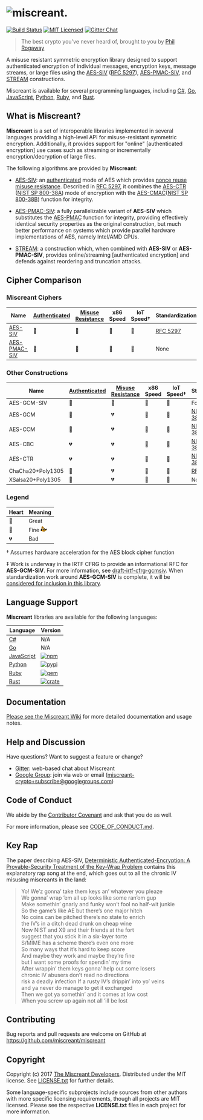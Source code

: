 # <img alt="miscreant." src="https://miscreant.io/images/miscreant.svg">

[![Build Status][build-image]][build-link]
[![MIT Licensed][license-image]][license-link]
[![Gitter Chat][gitter-image]][gitter-link]

[build-image]: https://secure.travis-ci.org/miscreant/miscreant.svg?branch=master
[build-link]: http://travis-ci.org/miscreant/miscreant
[license-image]: https://img.shields.io/badge/license-MIT-blue.svg
[license-link]: https://github.com/miscreant/miscreant/blob/master/LICENSE.txt
[gitter-image]: https://badges.gitter.im/badge.svg
[gitter-link]: https://gitter.im/miscreant/Lobby

> The best crypto you've never heard of, brought to you by [Phil Rogaway]

A misuse resistant symmetric encryption library designed to support
authenticated encryption of individual messages, encryption keys,
message streams, or large files using the [AES-SIV] ([RFC 5297]),
[AES-PMAC-SIV], and [STREAM] constructions.

Miscreant is available for several programming languages, including
[C#], [Go], [JavaScript], [Python], [Ruby], and [Rust].

[Phil Rogaway]: https://en.wikipedia.org/wiki/Phillip_Rogaway
[RFC 5297]: https://tools.ietf.org/html/rfc5297
[CHAIN/STREAM]: http://web.cs.ucdavis.edu/~rogaway/papers/oae.pdf
[C#]: https://github.com/miscreant/miscreant/tree/master/dotnet
[Go]: https://github.com/miscreant/miscreant/tree/master/go
[JavaScript]: https://github.com/miscreant/miscreant/tree/master/js
[Python]: https://github.com/miscreant/miscreant/tree/master/python
[Ruby]: https://github.com/miscreant/miscreant/tree/master/ruby
[Rust]: https://github.com/miscreant/miscreant/tree/master/rust

## What is Miscreant?

**Miscreant** is a set of interoperable libraries implemented in several
languages providing a high-level API for misuse-resistant symmetric encryption.
Additionally, it provides support for "online" [authenticated encryption] use
cases such as streaming or incrementally encryption/decryption of large files.

The following algorithms are provided by **Miscreant**:

* [AES-SIV]: an [authenticated] mode of AES which provides
  [nonce reuse misuse resistance]. Described in [RFC 5297], it combines the
  [AES-CTR] ([NIST SP 800-38A]) mode of encryption with the
  [AES-CMAC]([NIST SP 800-38B]) function for integrity.

* [AES-PMAC-SIV]: a fully parallelizable variant of **AES-SIV** which
  substitutes the [AES-PMAC] function for integrity, providing effectively
  identical security properties as the original construction, but much better
  performance on systems which provide parallel hardware implementations of
  AES, namely Intel/AMD CPUs.

* [STREAM]: a construction which, when combined with **AES-SIV** or
  **AES-PMAC-SIV**, provides online/streaming [authenticated encryption]
  and defends against reordering and truncation attacks.

[authenticated]: https://en.wikipedia.org/wiki/Authenticated_encryption
[nonce reuse misuse resistance]: https://github.com/miscreant/miscreant/wiki/Nonce-Reuse-Misuse-Resistance
[AES-SIV]: https://github.com/miscreant/miscreant/wiki/Encryption-Algorithms#aes-siv
[AES-PMAC-SIV]: https://github.com/miscreant/miscreant/wiki/Encryption-Algorithms#aes-pmac-siv
[STREAM]: https://github.com/miscreant/miscreant/wiki/Encryption-Algorithms#stream
[AES-CTR]: https://en.wikipedia.org/wiki/Block_cipher_mode_of_operation#Counter_.28CTR.29
[AES-CMAC]: https://en.wikipedia.org/wiki/One-key_MAC
[AES-PMAC]: http://web.cs.ucdavis.edu/~rogaway/ocb/pmac-bak.htm

## Cipher Comparison

### Miscreant Ciphers

| Name              | [Authenticated] | [Misuse Resistance] | x86 Speed      | IoT Speed† | Standardization   |
|-------------------|-----------------|---------------------|----------------|------------|-------------------|
| [AES-SIV]         | 💚              | 💚                  | 💛             | 💚         | [RFC 5297]        |
| [AES-PMAC-SIV]    | 💚              | 💚                  | 💚             | 💚         | None              |

### Other Constructions

| Name              | [Authenticated] | [Misuse Resistance] | x86 Speed      | IoT Speed† | Standardization   |
|-------------------|-----------------|---------------------|----------------|------------|-------------------|
| AES-GCM-SIV       | 💚              | 💚                  | 💚             | 💛         | Forthcoming‡      |
| AES-GCM           | 💚              | 💔                  | 💚             | 💛         | [NIST SP 800-38D] |
| AES-CCM           | 💚              | 💔                  | 💛             | 💚         | [NIST SP 800-38C] |
| AES-CBC           | 💔              | 💔                  | 💚             | 💚         | [NIST SP 800-38A] |
| AES-CTR           | 💔              | 💔                  | 💚             | 💚         | [NIST SP 800-38A] |
| ChaCha20+Poly1305 | 💚              | 💔                  | 💚             | 💛         | [RFC 7539]        |
| XSalsa20+Poly1305 | 💚              | 💔                  | 💚             | 💛         | None              |

### Legend

| Heart | Meaning   |
|-------|-----------|
| 💚    | Great     |
| 💛    | Fine <img src="https://raw.githubusercontent.com/miscreant/miscreant.github.io/master/images/thisisfine.png" width="16" height="16"> |
| 💔    | Bad       |

† Assumes hardware acceleration for the AES block cipher function

‡ Work is underway in the IRTF CFRG to provide an informational RFC for **AES-GCM-SIV**.
  For more information, see [draft-irtf-cfrg-gcmsiv].
  When standardization work around **AES-GCM-SIV** is complete, it will be
  [considered for inclusion in this library](https://github.com/miscreant/miscreant/issues/60).

[Misuse Resistance]: https://www.lvh.io/posts/nonce-misuse-resistance-101.html
[NIST SP 800-38A]: https://dx.doi.org/10.6028/NIST.SP.800-38A
[NIST SP 800-38B]: https://dx.doi.org/10.6028/NIST.SP.800-38B
[NIST SP 800-38C]: https://dx.doi.org/10.6028/NIST.SP.800-38C
[NIST SP 800-38D]: https://dx.doi.org/10.6028/NIST.SP.800-38D
[RFC 7539]: https://tools.ietf.org/html/rfc7539
[draft-irtf-cfrg-gcmsiv]: https://datatracker.ietf.org/doc/draft-irtf-cfrg-gcmsiv/
[GHASH]: https://en.wikipedia.org/wiki/Galois/Counter_Mode#Mathematical_basis

## Language Support

**Miscreant** libraries are available for the following languages:

| Language               | Version                              |
|------------------------|--------------------------------------|
| [C#][csharp-link]      | N/A                                  |
| [Go][go-link]          | N/A                                  |
| [JavaScript][npm-link] | [![npm][npm-shield]][npm-link]       |
| [Python][pypi-link]    | [![pypi][pypi-shield]][pypi-link]    |
| [Ruby][gem-link]       | [![gem][gem-shield]][gem-link]       |
| [Rust][crate-link]     | [![crate][crate-shield]][crate-link] |

[csharp-link]: https://github.com/miscreant/miscreant/tree/master/dotnet
[go-link]: https://github.com/miscreant/miscreant/tree/master/go
[npm-shield]: https://img.shields.io/npm/v/miscreant.svg
[npm-link]: https://www.npmjs.com/package/miscreant
[pypi-shield]: https://img.shields.io/pypi/v/miscreant.svg
[pypi-link]: https://pypi.python.org/pypi/miscreant/
[gem-shield]: https://badge.fury.io/rb/miscreant.svg
[gem-link]: https://rubygems.org/gems/miscreant
[crate-shield]: https://img.shields.io/crates/v/miscreant.svg
[crate-link]: https://crates.io/crates/miscreant

## Documentation

[Please see the Miscreant Wiki](https://github.com/miscreant/miscreant/wiki)
for more detailed documentation and usage notes.

## Help and Discussion

Have questions? Want to suggest a feature or change?

* [Gitter]: web-based chat about Miscreant
* [Google Group]: join via web or email ([miscreant-crypto+subscribe@googlegroups.com])

[Gitter]: https://gitter.im/miscreant/Lobby
[Google Group]: https://groups.google.com/forum/#!forum/miscreant-crypto
[miscreant-crypto+subscribe@googlegroups.com]: mailto:miscreant-crypto+subscribe@googlegroups.com?subject=subscribe

## Code of Conduct

We abide by the [Contributor Covenant][cc] and ask that you do as well.

For more information, please see [CODE_OF_CONDUCT.md].

[cc]: https://contributor-covenant.org
[CODE_OF_CONDUCT.md]: https://github.com/miscreant/miscreant/blob/master/CODE_OF_CONDUCT.md

## Key Rap

The paper describing AES-SIV,
[Deterministic Authenticated-Encryption: A Provable-Security Treatment of the Key-Wrap Problem]
contains this explanatory rap song at the end, which goes out to all the
chronic IV misusing miscreants in the land:

> Yo! We’z gonna’ take them keys an’ whatever you pleaze<br>
> We gonna’ wrap ’em all up looks like some ran’om gup<br>
> Make somethin’ gnarly and funky won’t fool no half-wit junkie<br>
> So the game’s like AE but there’s one major hitch<br>
> No coins can be pitched there’s no state to enrich<br>
> the IV’s in a ditch dead drunk on cheap wine<br>
> Now NIST and X9 and their friends at the fort<br>
> suggest that you stick it in a six-layer torte<br>
> S/MIME has a scheme there’s even one more<br>
> So many ways that it’s hard to keep score<br>
> And maybe they work and maybe they’re fine<br>
> but I want some proofs for spendin’ my time<br>
> After wrappin’ them keys gonna’ help out some losers<br>
> chronic IV abusers don’t read no directions<br>
> risk a deadly infection If a rusty IV’s drippin’ into yo’ veins<br>
> and ya never do manage to get it exchanged<br>
> Then we got ya somethin’ and it comes at low cost<br>
> When you screw up again not all ’ill be lost

[Deterministic Authenticated-Encryption: A Provable-Security Treatment of the Key-Wrap Problem]: http://web.cs.ucdavis.edu/~rogaway/papers/keywrap.pdf

## Contributing

Bug reports and pull requests are welcome on GitHub at https://github.com/miscreant/miscreant

## Copyright

Copyright (c) 2017 [The Miscreant Developers][AUTHORS].
Distributed under the MIT license. See [LICENSE.txt] for further details.

Some language-specific subprojects include sources from other authors with more
specific licensing requirements, though all projects are MIT licensed.
Please see the respective **LICENSE.txt** files in each project for more
information.

[AUTHORS]: https://github.com/miscreant/miscreant/blob/master/AUTHORS.md
[LICENSE.txt]: https://github.com/miscreant/miscreant/blob/master/LICENSE.txt
